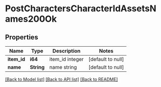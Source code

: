 # PostCharactersCharacterIdAssetsNames200Ok

## Properties
Name | Type | Description | Notes
------------ | ------------- | ------------- | -------------
**item_id** | **i64** | item_id integer | [default to null]
**name** | **String** | name string | [default to null]

[[Back to Model list]](../README.md#documentation-for-models) [[Back to API list]](../README.md#documentation-for-api-endpoints) [[Back to README]](../README.md)


